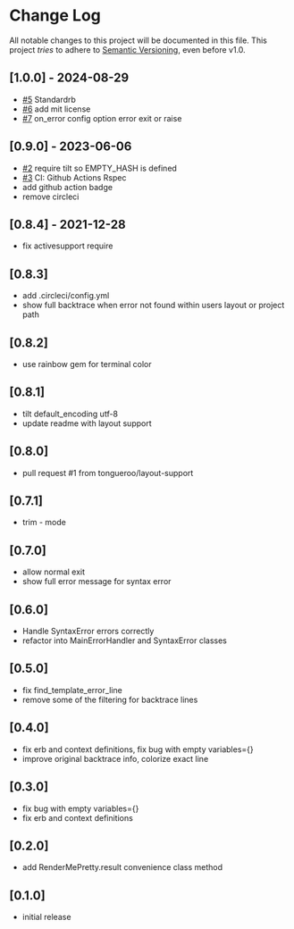 # Change Log

All notable changes to this project will be documented in this file.
This project *tries* to adhere to [Semantic Versioning](http://semver.org/), even before v1.0.

## [1.0.0] - 2024-08-29
- [#5](https://github.com/tongueroo/render_me_pretty/pull/5) Standardrb
- [#6](https://github.com/tongueroo/render_me_pretty/pull/6) add mit license
- [#7](https://github.com/tongueroo/render_me_pretty/pull/7) on_error config option error exit or raise

## [0.9.0] - 2023-06-06
- [#2](https://github.com/tongueroo/render_me_pretty/pull/2) require tilt so EMPTY_HASH is defined
- [#3](https://github.com/tongueroo/render_me_pretty/pull/3) CI: Github Actions Rspec
- add github action badge
- remove circleci

## [0.8.4] - 2021-12-28
- fix activesupport require

## [0.8.3]
- add .circleci/config.yml
- show full backtrace when error not found within users layout or project path

## [0.8.2]
- use rainbow gem for terminal color

## [0.8.1]
- tilt default_encoding utf-8
- update readme with layout support

## [0.8.0]
- pull request #1 from tongueroo/layout-support

## [0.7.1]
- trim - mode

## [0.7.0]
- allow normal exit
- show full error message for syntax error

## [0.6.0]
- Handle SyntaxError errors correctly
- refactor into MainErrorHandler and SyntaxError classes

## [0.5.0]
- fix find_template_error_line
- remove some of the filtering for backtrace lines

## [0.4.0]
- fix erb and context definitions, fix bug with empty variables={}
- improve original backtrace info, colorize exact line

## [0.3.0]
- fix bug with empty variables={}
- fix erb and context definitions

## [0.2.0]
- add RenderMePretty.result convenience class method

## [0.1.0]
- initial release

